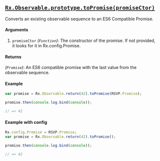 ## [`Rx.Observable.prototype.toPromise(promiseCtor)`](https://github.com/Reactive-Extensions/RxJS/blob/master/src/core/linq/observable/topromise.js)

Converts an existing observable sequence to an ES6 Compatible Promise.

#### Arguments
1. `promiseCtor` *(`Function`)*: The constructor of the promise. If not provided, it looks for it in Rx.config.Promise.

#### Returns
*(`Promise`)*: An ES6 compatible promise with the last value from the observable sequence.

#### Example

```js
var promise = Rx.Observable.return(42).toPromise(RSVP.Promise);

promise.then(console.log.bind(console));

// => 42
```

#### Example with config

```js
Rx.config.Promise = RSVP.Promise;
var promise = Rx.Observable.return(42).toPromise();

promise.then(console.log.bind(console));

// => 42
```